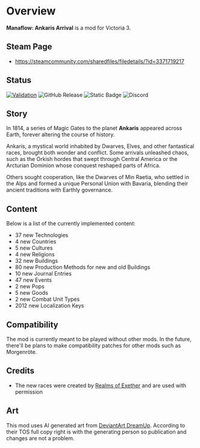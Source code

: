 # Overview
**Manaflow: Ankaris Arrival** is a mod for Victoria 3.

## Steam Page
 - https://steamcommunity.com/sharedfiles/filedetails/?id=3371719217

## Status
[![Validation](https://github.com/kaiser-chris/gate-mod/actions/workflows/validate.yml/badge.svg)](https://github.com/kaiser-chris/gate-mod/actions/workflows/validate.yml) ![GitHub Release](https://img.shields.io/github/v/release/kaiser-chris/gate-mod?display_name=release&label=Mod%20Version&color=blue)
![Static Badge](https://img.shields.io/badge/Game_Version-1.8-blue) ![Discord](https://img.shields.io/discord/1329045839619817543?label=Discord&color=blue)

## Story
In 1814, a series of Magic Gates to the planet **Ankaris** appeared across Earth,
forever altering the course of history.

Ankaris, a mystical world inhabited by Dwarves, Elves, and other fantastical races, brought both wonder and conflict.
Some arrivals unleashed chaos, such as the Orkish hordes that swept through Central America or the Arcturian Dominion
whose conquest reshaped parts of Africa.

Others sought cooperation, like the Dwarves of Min Raetia,
who settled in the Alps and formed a unique Personal Union with Bavaria,
blending their ancient traditions with Earthly governance.

## Content
Below is a list of the currently implemented content:

[//]: # (CONTENT-START)

 - 37 new Technologies
 - 4 new Countries
 - 5 new Cultures
 - 4 new Religions
 - 32 new Buildings
 - 80 new Production Methods for new and old Buildings
 - 10 new Journal Entries
 - 47 new Events
 - 2 new Pops
 - 5 new Goods
 - 2 new Combat Unit Types
 - 2012 new Localization Keys

[//]: # (CONTENT-END)

## Compatibility
The mod is currently meant to be played without other mods.
In the future, there'll be plans to make compatibility patches for other mods such as Morgenröte. 

## Credits
 - The new races were created by [Realms of Exether](https://steamcommunity.com/sharedfiles/filedetails/?id=3279217222) and are used with permission

## Art
This mod uses AI generated art from [DeviantArt DreamUp](https://www.deviantart.com/dreamup).
According to their TOS full copy right is with the generating person so publication and changes are not a problem.